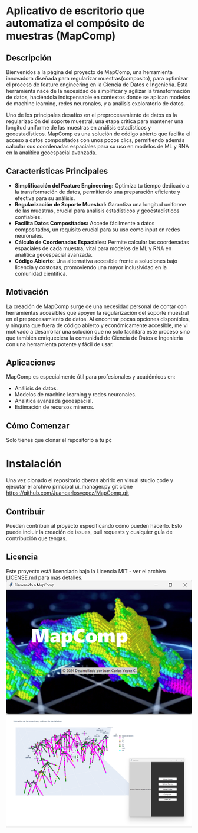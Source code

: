 # **Aplicativo de escritorio que automatiza el compósito de muestras (MapComp)**
## **Descripción**
Bienvenidos a la página del proyecto de MapComp, una herramienta innovadora diseñada para regularizar muestras(composito), para optimizar el proceso de feature engineering en la Ciencia de Datos e Ingeniería. Esta herramienta nace de la necesidad de simplificar y agilizar la transformación de datos, haciéndola indispensable en contextos donde se aplican modelos de machine learning, redes neuronales, y a análisis exploratorio de datos.

Uno de los principales desafíos en el preprocesamiento de datos es la regularización del soporte muestral, una etapa crítica para mantener una longitud uniforme de las muestras en análisis estadísticos y geoestadísticos. MapComp es una solución de código abierto que facilita el acceso a datos compositados con unos pocos clics, permitiendo además calcular sus coordenadas espaciales para su uso en modelos de ML y RNA en la analítica geoespacial avanzada.

## Características Principales

- **Simplificación del Feature Engineering:** Optimiza tu tiempo dedicado a la transformación de datos, permitiendo una preparación eficiente y efectiva para su análisis.
- **Regularización de Soporte Muestral:** Garantiza una longitud uniforme de las muestras, crucial para análisis estadísticos y geoestadísticos confiables.
- **Facilita Datos Compositados:** Accede fácilmente a datos compositados, un requisito crucial para su uso como input en redes neuronales.
- **Cálculo de Coordenadas Espaciales:** Permite calcular las coordenadas espaciales de cada muestra, vital para modelos de ML y RNA en analítica geoespacial avanzada.
- **Código Abierto:** Una alternativa accesible frente a soluciones bajo licencia y costosas, promoviendo una mayor inclusividad en la comunidad científica.

## Motivación

La creación de MapComp surge de una necesidad personal de contar con herramientas accesibles que apoyen la regularización del soporte muestral en el preprocesamiento de datos. Al encontrar pocas opciones disponibles, y ninguna que fuera de código abierto y económicamente accesible, me vi motivado a desarrollar una solución que no solo facilitara este proceso sino que también enriqueciera la comunidad de Ciencia de Datos e Ingeniería con una herramienta potente y fácil de usar.
## Aplicaciones

MapComp es especialmente útil para profesionales y académicos en:

-    Análisis de datos.
-    Modelos de machine learning y redes neuronales.
-    Analítica avanzada geoespacial.
-    Estimación de recursos mineros.

## Cómo Comenzar

Solo tienes que clonar el repositorio a tu pc

# Instalación

Una vez clonado el  repositorio dberas abrirlo en visual studio code y ejecutar el archivo principal ui_manager.py
git clone https://github.com/Juancarlosyepez/MapComp.git

## Contribuir

Pueden contribuir al proyecto especificando cómo pueden hacerlo. Esto puede incluir la creación de issues, pull requests y cualquier guía de contribución que tengas.

## Licencia


Este proyecto está licenciado bajo la Licencia MIT - ver el archivo LICENSE.md para más detalles.
![Bienvenida](/imagenes/Bienvenida.png)
![Vista Previa](/imagenes/vista_previa.png)

